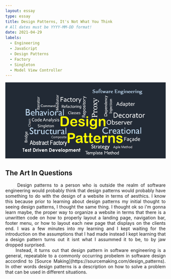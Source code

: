 ```yaml
---
layout: essay
type: essay
title: Design Patterns, It's Not What You Think
# All dates must be YYYY-MM-DD format!
date: 2021-04-29
labels:
  - Engineering
  - JavaScript
  - Design Patterns
  - Factory
  - Singleton
  - Model View Controller
---
```


<img class="ui xlarge image" src="../images/design-patterns.png" width="1000">

## The Art In Questions
<div style="text-align: justify">
&nbsp;&nbsp;&nbsp;&nbsp; Design patterns to a person who is outside the realm of software engineering would probably think that design patterns would probably have something to do with the design of a website in terms of aesthics. I know this because prior to learning about design patterns my initial thought to seeing design patterns, I thought the same thing. I thought ok so i'm gonna learn maybe, the proper way to organize a website in terms that there is a unwritten code on how to properly layout a landing page, navigation bar, footer menu, or how to layout each new page that displays on the clients end. I was a few minutes into my learning and I kept waiting for the introduction on the assumptions that I had made instead I kept learning that a design pattern turns out it isnt what I assummed it to be, to by jaw dropped surprised.
<br>
&nbsp;&nbsp;&nbsp;&nbsp; Instead, it turns out that design pattern in software engineering  is a general, repeatable  to a commonly occurring probelem in software design accordind to [Source Making](https://sourcemaking.com/design_patterns). In other words design patterns is a description on how to solve a problem that can be used in different situations.
</div>

